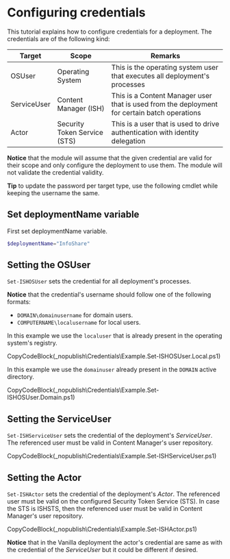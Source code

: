 ﻿# Configuring credentials
 
This tutorial explains how to configure credentials for a deployment. The credentials are of the following kind:

| Target | Scope | Remarks |
| ------ | ----- | ------- |
| OSUser | Operating System | This is the operating system user that executes all deployment's processes |
| ServiceUser | Content Manager (ISH) | This is a Content Manager user that is used from the deployment for certain batch operations | 
| Actor | Security Token Service (STS) | This is a user that is used to drive authentication with identity delegation |

**Notice** that the module will assume that the given credential are valid for their scope and only configure the deployment to use them. The module will not validate the credential validity.

**Tip** to update the password per target type, use the following cmdlet while keeping the username the same.

## Set deploymentName variable
First set deploymentName variable.

```powershell
$deploymentName="InfoShare"
```

## Setting the OSUser

`Set-ISHOSUser` sets the credential for all deployment's processes.

**Notice** that the credential's username should follow one of the following formats:

- `DOMAIN\domainusername` for domain users.
- `COMPUTERNAME\localusername` for local users.

In this example we use the `localuser` that is already present in the operating system's registry.

CopyCodeBlock(_nopublish\Credentials\Example.Set-ISHOSUser.Local.ps1)

In this example we use the `domainuser` already present in the `DOMAIN` active directory.

CopyCodeBlock(_nopublish\Credentials\Example.Set-ISHOSUser.Domain.ps1)

## Setting the ServiceUser

`Set-ISHServiceUser` sets the credential of the deployment's *ServiceUser*. The referenced user must be valid in Content Manager's user repository.

CopyCodeBlock(_nopublish\Credentials\Example.Set-ISHServiceUser.ps1)

## Setting the Actor

`Set-ISHActor` sets the credential of the deployment's *Actor*. The referenced user must be valid on the configured Security Token Service (STS). In case the STS is ISHSTS, then the referenced user must be valid in Content Manager's user repository.

CopyCodeBlock(_nopublish\Credentials\Example.Set-ISHActor.ps1)

**Notice** that in the Vanilla deployment the actor's credential are same as with the credential of the *ServiceUser* but it could be different if desired.
